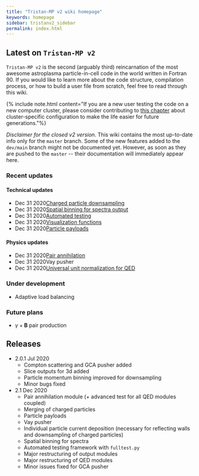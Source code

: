 ```yaml
---
title: "Tristan-MP v2 wiki homepage"
keywords: homepage
sidebar: tristanv2_sidebar
permalink: index.html
---
```


## Latest on `Tristan-MP v2`

`Tristan-MP v2` is the second (arguably third) reincarnation of the most awesome astroplasma particle-in-cell code in the world written in Fortran 90. If you would like to learn more about the code structure, compilation process, or how to build a user file from scratch, feel free to read through this wiki.

{% include note.html content="If you are a new user testing the code on a new computer cluster, please consider contributing to [this chapter](https://ntoles.github.io/tristan-wiki/tristanv2-configure.html#cluster-specific-customization) about cluster-specific configuration to make the life easier for future generations."%}

_Disclaimer for the closed v2 version_. This wiki contains the most up-to-date info only for the `master` branch. Some of the new features added to the `dev/main` branch might not be documented yet. However, as soon as they are pushed to the `master` -- their documentation will immediately appear here.

### Recent updates

#### Technical updates
<!-- * <span class='date'>Aug 12 2019</span>[Static load balancing](tristanv2-loadbal.html#static-load-balancing)
* <span class='date'>Feb 12 2020</span>[Particle weights & downsampling](tristanv2-downsampling.html)
* <span class='date'>May 10 2020</span>[Restart](tristanv2-restart.html)
* <span class='date'>May 13 2020</span>[Parameters file](tristanv2-visualization.html#parameters)
* <span class='date'>May 14 2020</span>[History](tristanv2-visualization.html#history)
* <span class='date'>Jun 28 2020</span>[Slice outputs in 3d](tristanv2-visualization.html#slices-for-3d-only)
* <span class='date'>Jul 19 2020</span>[Cartesian particle binning](tristanv2-downsampling.html#cartesian-binning) -->
* <span class='date'>Dec 31 2020</span>[Charged particle downsampling](tristanv2-downsampling.html#particle-downsampling)
* <span class='date'>Dec 31 2020</span>[Spatial binning for spectra output](tristanv2-visualization.html#read-spectra)
* <span class='date'>Dec 31 2020</span>[Automated testing](tristanv2-testing.html)
* <span class='date'>Dec 31 2020</span>[Visualization functions](tristanv2-visualization.html#built-in-visualization-functions)
* <span class='date'>Dec 31 2020</span>[Particle payloads](tristanv2-output.html#particle-payloads)

#### Physics updates
<!-- * <span class='date'>Aug 24 2019</span>[Synchrotron radiation/cooling](tristanv2-radiation.html#synchrotron-cooling)
* <span class='date'>Dec 02 2019</span>[Inverse Compton radiation/cooling](tristanv2-radiation.html#inverse-compton-cooling)
* <span class='date'>Dec 16 2019</span>[Two-photon pair production](tristanv2-qed.html)
* <span class='date'>Mar 16 2020</span>Absorbing boundary conditions in 2D/3D
* <span class='date'>Jun 25 2020</span>[Guiding center approximation (GCA)](tristanv2-algorithms.html#guiding-center-approximation)
* <span class='date'>Jul 09 2020</span>[Compton scattering](tristanv2-qed.html#compton-scattering) -->
* <span class='date'>Dec 31 2020</span>[Pair annihilation](tristanv2-qed.html#pair-annihilation)
* <span class='date'>Dec 31 2020</span>Vay pusher
* <span class='date'>Dec 31 2020</span>[Universal unit normalization for QED](tristanv2-sim-units.html#radiation-and-qed)

### Under development

* Adaptive load balancing

### Future plans

* $\gamma + \boldsymbol{B}$ pair production

## Releases
* 2.0.1 <span class='date'>Jul 2020</span>
  * Compton scattering and GCA pusher added
  * Slice outputs for 3d added
  * Particle momentum binning improved for downsampling
  * Minor bugs fixed
* 2.1 <span class='date'>Dec 2020</span>
  * Pair annihilation module (+ advanced test for all QED modules coupled)
  * Merging of charged particles
  * Particle payloads
  * Vay pusher
  * Individual particle current deposition (necessary for reflecting walls and downsampling of charged particles)
  * Spatial binning for spectra
  * Automated testing framework with `fulltest.py`
  * Major restructuring of output modules
  * Major restructuring of QED modules
  * Minor issues fixed for GCA pusher
